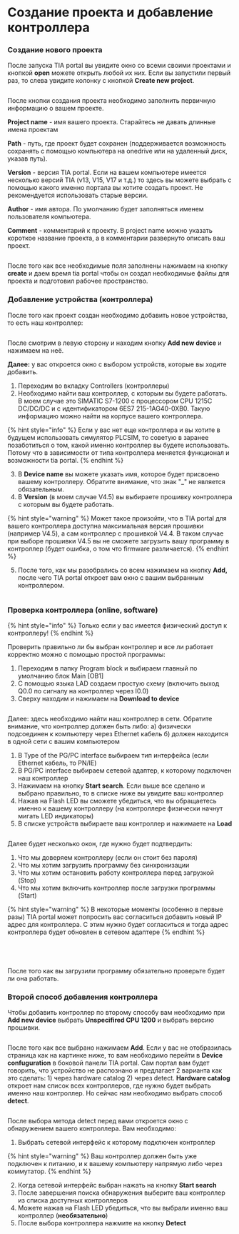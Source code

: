 # Создание проекта и добавление контроллера

### Создание нового проекта <a href="#create-new-project" id="create-new-project"></a>

После запуска TIA portal вы увидите окно со всеми своими проектами и кнопкой **open** можете открыть любой их них. Если вы запустили первый раз, то слева увидите колонку с кнопкой **Create new project**.

<figure><img src="../../../../../.gitbook/assets/tia_new_project.png" alt=""><figcaption></figcaption></figure>

После кнопки создания проекта необходимо заполнить первичную информацию о вашем проекте.&#x20;

**Project name** - имя вашего проекта. Старайтесь не давать длинные имена проектам

**Path** - путь, где проект будет сохранен (поддерживается возможность сохранять с помощью компьютера на onedrive или на удаленный диск, указав путь).

**Version** - версия TIA portal. Если на вашем компьютере имеется несколько версий TIA (v13, V15, V17 и т.д.) то здесь вы можете выбрать с помощью какого именно портала вы хотите создать проект. Не рекомендуется использовать старые версии.

**Author** - имя автора. По умолчанию будет заполняться именем пользователя компьютера.

**Comment** - комментарий к проекту. В project name можно указать короткое название проекта, а в комментарии развернуто описать ваш проект.

<figure><img src="../../../../../.gitbook/assets/tia_project_info.png" alt=""><figcaption></figcaption></figure>

После того как все необходимые поля заполнены нажимаем на кнопку **create** и даем время tia portal чтобы он создал необходимые файлы для проекта и подготовил рабочее пространство.

### Добавление устройства (контроллера) <a href="#add-new-device" id="add-new-device"></a>

После того как проект создан необходимо добавить новое устройства, то есть наш контроллер:

<figure><img src="../../../../../.gitbook/assets/tia_add_device.png" alt=""><figcaption></figcaption></figure>

После смотрим в левую сторону и находим кнопку **Add new device** и нажимаем на неё.

**Далее:** у вас откроется окно с выбором устройств, которые вы ходите добавить.&#x20;

1. Переходим во вкладку Controllers (контроллеры)
2. Необходимо найти ваш контроллер, с которым вы будете работать. В моем случае это SIMATIC S7-1200 с процессором CPU 1215C DC/DC/DC и с идентификатором 6ES7 215-1AG40-0XB0. Такую информацию можно найти на корпусе вашего контроллера.&#x20;

{% hint style="info" %}
Если у вас нет еще контроллера и вы хотите в будущем использовать симулятор PLCSIM, то советую в заранее позаботиться о том, какой именно контроллер вы будете использовать. Потому что в зависимости от типа контроллера меняется функционал и возможности tia portal.&#x20;
{% endhint %}

3. В **Device name** вы можете указать имя, которое будет присвоено вашему контроллеру. Обратите внимание, что знак "\_" не является обязательным.
4. В **Version** (в моем случае V4.5) вы выбираете прошивку контроллера с которым вы будете работать.

{% hint style="warning" %}
Может такое произойти, что в TIA portal для вашего контроллера доступна максимальная версия прошивки (например V4.5), а сам контроллер с прошивкой V4.4. В таком случае при выборе прошивки V4.5 вы не сможете загрузить вашу программу в контроллер (будет ошибка, о том что firmware различается).
{% endhint %}

5. После того, как мы разобрались со всем нажимаем на кнопку **Add,** после чего TIA portal откроет вам окно с вашим выбранным контроллером.

<figure><img src="../../../../../.gitbook/assets/tia_device_info.png" alt=""><figcaption></figcaption></figure>

### Проверка контроллера (online, software) <a href="#plc-check" id="plc-check"></a>

{% hint style="info" %}
Только если у вас имеется физический доступ к контроллеру!
{% endhint %}

Проверить правильно ли бы выбран контроллер и все ли работает корректно можно с помощью простой программы:

1. Переходим в папку Program block и выбираем главный по умолчанию блок Main \[OB1]
2. С помощью языка LAD создаем простую схему (включить выход Q0.0 по сигналу на контроллер через I0.0)
3. Сверху находим и нажимаем на **Download to device**

<figure><img src="../../../../../.gitbook/assets/tia_check_plc.png" alt=""><figcaption></figcaption></figure>

Далее: здесь необходимо найти наш контроллер в сети. Обратите внимание, что контроллер должен быть либо: a) физически подсоединен к компьютеру через Ethernet кабель б) должен находится в одной сети с вашим компьютером

1. В Type of the PG/PC interface выбираем тип интерфейса (если Ethernet кабель, то PN/IE)
2. В PG/PC interface выбираем сетевой адаптер, к которому подключен наш контроллер&#x20;
3. Нажимаем на кнопку **Start search**. Если выше все сделано и выбрано правильно, то в списке ниже вы увидите ваш контроллер
4. Нажав на Flash LED вы сможете убедиться, что вы обращаетесь именно к вашему контроллеру (на контроллере физически начнут мигать LED индикаторы)
5. В списке устройств выбираете ваш контроллер и нажимаете на **Load**

<figure><img src="../../../../../.gitbook/assets/tia_check_connection.png" alt=""><figcaption></figcaption></figure>

Далее будет несколько окон, где нужно будет подтвердить:

1. Что мы доверяем контроллеру (если он стоит без пароля)
2. Что мы хотим загрузить программу без синхронизации
3. Что мы хотим остановить работу контроллера перед загрузкой (Stop)
4. Что мы хотим включить контроллер после загрузки программы (Start)

{% hint style="warning" %}
В некоторые моменты (особенно в первые разы) TIA portal может попросить вас согласиться добавить новый IP адрес для контроллера. С этим нужно будет согласиться и тогда адрес контроллера будет обновлен в сетевом адаптере
{% endhint %}

<div>

<figure><img src="../../../../../.gitbook/assets/tia_download_1.png" alt=""><figcaption></figcaption></figure>

 

<figure><img src="../../../../../.gitbook/assets/tia_download_2.png" alt=""><figcaption></figcaption></figure>

 

<figure><img src="../../../../../.gitbook/assets/tia_download_3.png" alt=""><figcaption></figcaption></figure>

 

<figure><img src="../../../../../.gitbook/assets/tia_download_4.png" alt=""><figcaption></figcaption></figure>

</div>

После того как вы загрузили программу обязательно проверьте будет ли она работать.



### Второй способ добавления контроллера <a href="#find-plc" id="find-plc"></a>

&#x20;Чтобы добавить контроллер по второму способу вам необходимо при **Add new device** выбрать **Unspecifired CPU 1200** и выбрать версию прошивки.&#x20;

<figure><img src="../../../../../.gitbook/assets/tia_find_plc.png" alt=""><figcaption></figcaption></figure>

После того как все выбрано нажимаем **Add**. Если у вас не отобразилась страница как на картинке ниже, то вам необходимо перейти в **Device confuguration** в боковой панели TIA portal. Сам портал вам будет говорить, что устройство не распознано и предлагает 2 варианта как это сделать: 1) через hardware catalog 2) через detect. **Hardware catalog** откроет нам список всех контроллеров, где нужно будет выбрать именно наш контроллер. Но сейчас нам необходимо выбрать способ **detect**.&#x20;

<figure><img src="../../../../../.gitbook/assets/tia_detect_plc.png" alt=""><figcaption></figcaption></figure>

После выбора метода detect перед вами откроется окно с обнаружением вашего контроллера. Вам необходимо:

1. Выбрать сетевой интерфейс к которому подключен контроллер

{% hint style="warning" %}
Ваш контроллер должен быть уже подключен к питанию, и к вашему компьютеру напрямую либо через коммутатор.&#x20;
{% endhint %}

2. Когда сетевой интерфейс выбран нажать на кнопку **Start search**
3. После завершения поиска обнаружения выберите ваш контроллер из списка доступных контроллеров
4. Можете нажав на Flash LED убедиться, что вы выбрали именно ваш контроллер (**необязательно**)
5. После выбора контроллера нажмите на кнопку **Detect**

<figure><img src="../../../../../.gitbook/assets/TIA_add_plc.png" alt=""><figcaption></figcaption></figure>

&#x20;
